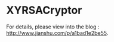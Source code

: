 # **XYRSACryptor**

 For details, please view into the blog : http://www.jianshu.com/p/a1bad1e2be55. 
